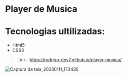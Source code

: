 # Player de Musica 

# Tecnologias ultilizadas:
- Html5
- CSS3

> Link : https://rodrigo-dev7.github.io/player-musica/

![Captura de tela_20230111_173435](https://user-images.githubusercontent.com/60434681/211912206-b7b7a561-c3bf-49e9-9206-6fde980eeaa6.png)


